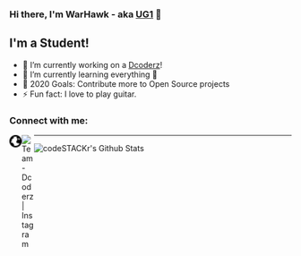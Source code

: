 ### Hi there, I'm WarHawk - aka [UG1][telegram] 👋

## I'm a Student!
- 🔭 I’m currently working on a [Dcoderz][website]!
- 🌱 I’m currently learning everything 🤣
- 🥅 2020 Goals: Contribute more to Open Source projects
- ⚡ Fun fact: I love to play guitar.

### Connect with me:

[<img align="left" alt="dcoderzchecker.yz" width="22px" src="https://raw.githubusercontent.com/iconic/open-iconic/master/svg/globe.svg" />][website]
[<img align="left" alt="Team-Dcoderz | Instagram" width="22px" src="https://cdn.jsdelivr.net/npm/simple-icons@v3/icons/telegram.svg" />][telegram]

---

<img align="left" alt="codeSTACKr's Github Stats" src="https://github-readme-stats.vercel.app/api?username=WarHawk-Dcoderz&show_icons=true&hide_border=true" />

[website]: https://dcoderzchecker.xyz
[telegram]: https://t.me/WarHawk
